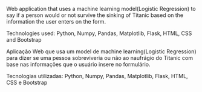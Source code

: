 Web application that uses a machine learning model(Logistic Regression) to say if a person would or not survive the sinking of Titanic based on the information the user enters on the form.

Technologies used: Python, Numpy, Pandas, Matplotlib, Flask, HTML, CSS and Bootstrap

Aplicação Web que usa um model de machine learning(Logistic Regression) para dizer se uma pessoa sobreviveria ou não ao naufrágio do Titanic com base nas informações que o usuário insere no formulário.

Tecnologias utilizadas: Python, Numpy, Pandas, Matplotlib, Flask, HTML, CSS e Bootstrap
